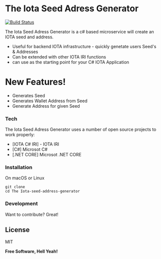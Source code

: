 # The Iota Seed Adress Generator 

[![Build Status](https://travis-ci.org/joemccann/dillinger.svg?branch=master)](https://travis-ci.org/joemccann/dillinger)

The Iota Seed Adress Generator is a c# based microservice will create an IOTA seed and address.

  - Useful for backend IOTA infrastructure - quickly genetate users Seed's & Addresses
  - Can be extended with other IOTA IRI functions 
  - can use as the starting point for your C# IOTA Application

# New Features!

  - Generates Seed
  - Generates Wallet Address from Seed
  - Generate Address for given Seed

### Tech

The Iota Seed Adress Generator uses a number of open source projects to work properly:

* [IOTA C# IRI] - IOTA IRI
* [C#] Microsot C# 
* [.NET CORE] Microsot .NET CORE 

### Installation

On macOS or Linux

    git clone 
    cd The Iota-seed-address-generator

### Development

Want to contribute? Great!

License
----

MIT


**Free Software, Hell Yeah!**
